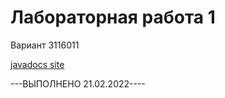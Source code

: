 # Лабораторная работа 1
Вариант 3116011

[javadocs site](https://azat2202.github.io/Prog_lab5/)

---ВЫПОЛНЕНО 21.02.2022----

